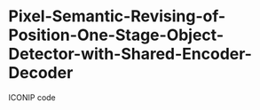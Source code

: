 # Pixel-Semantic-Revising-of-Position-One-Stage-Object-Detector-with-Shared-Encoder-Decoder
ICONIP code
